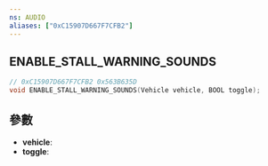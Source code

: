 ```yaml
---
ns: AUDIO
aliases: ["0xC15907D667F7CFB2"]
---
```

## ENABLE_STALL_WARNING_SOUNDS

```c
// 0xC15907D667F7CFB2 0x563B635D
void ENABLE_STALL_WARNING_SOUNDS(Vehicle vehicle, BOOL toggle);
```


## 參數
* **vehicle**: 
* **toggle**: 

